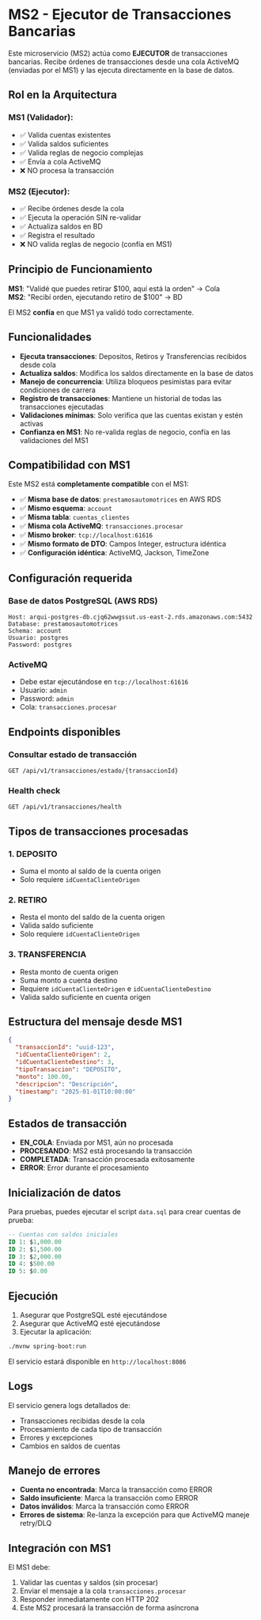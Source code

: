 # MS2 - Ejecutor de Transacciones Bancarias

Este microservicio (MS2) actúa como **EJECUTOR** de transacciones bancarias. Recibe órdenes de transacciones desde una cola ActiveMQ (enviadas por el MS1) y las ejecuta directamente en la base de datos.

## Rol en la Arquitectura

### MS1 (Validador):
- ✅ Valida cuentas existentes
- ✅ Valida saldos suficientes  
- ✅ Valida reglas de negocio complejas
- ✅ Envía a cola ActiveMQ
- ❌ NO procesa la transacción

### MS2 (Ejecutor):
- ✅ Recibe órdenes desde la cola
- ✅ Ejecuta la operación SIN re-validar
- ✅ Actualiza saldos en BD
- ✅ Registra el resultado
- ❌ NO valida reglas de negocio (confía en MS1)

## Principio de Funcionamiento

**MS1**: "Validé que puedes retirar $100, aquí está la orden" → Cola  
**MS2**: "Recibí orden, ejecutando retiro de $100" → BD

El MS2 **confía** en que MS1 ya validó todo correctamente.

## Funcionalidades

- **Ejecuta transacciones**: Depositos, Retiros y Transferencias recibidos desde cola
- **Actualiza saldos**: Modifica los saldos directamente en la base de datos
- **Manejo de concurrencia**: Utiliza bloqueos pesimistas para evitar condiciones de carrera
- **Registro de transacciones**: Mantiene un historial de todas las transacciones ejecutadas
- **Validaciones mínimas**: Solo verifica que las cuentas existan y estén activas
- **Confianza en MS1**: No re-valida reglas de negocio, confía en las validaciones del MS1

## Compatibilidad con MS1

Este MS2 está **completamente compatible** con el MS1:

- ✅ **Misma base de datos**: `prestamosautomotrices` en AWS RDS
- ✅ **Mismo esquema**: `account` 
- ✅ **Misma tabla**: `cuentas_clientes`
- ✅ **Misma cola ActiveMQ**: `transacciones.procesar`
- ✅ **Mismo broker**: `tcp://localhost:61616`
- ✅ **Mismo formato de DTO**: Campos Integer, estructura idéntica
- ✅ **Configuración idéntica**: ActiveMQ, Jackson, TimeZone

## Configuración requerida

### Base de datos PostgreSQL (AWS RDS)
```
Host: arqui-postgres-db.cjq62wwgssut.us-east-2.rds.amazonaws.com:5432
Database: prestamosautomotrices  
Schema: account
Usuario: postgres
Password: postgres
```

### ActiveMQ
- Debe estar ejecutándose en `tcp://localhost:61616`
- Usuario: `admin`
- Password: `admin`
- Cola: `transacciones.procesar`

## Endpoints disponibles

### Consultar estado de transacción
```
GET /api/v1/transacciones/estado/{transaccionId}
```

### Health check
```
GET /api/v1/transacciones/health
```

## Tipos de transacciones procesadas

### 1. DEPOSITO
- Suma el monto al saldo de la cuenta origen
- Solo requiere `idCuentaClienteOrigen`

### 2. RETIRO
- Resta el monto del saldo de la cuenta origen
- Valida saldo suficiente
- Solo requiere `idCuentaClienteOrigen`

### 3. TRANSFERENCIA
- Resta monto de cuenta origen
- Suma monto a cuenta destino
- Requiere `idCuentaClienteOrigen` e `idCuentaClienteDestino`
- Valida saldo suficiente en cuenta origen

## Estructura del mensaje desde MS1

```json
{
  "transaccionId": "uuid-123",
  "idCuentaClienteOrigen": 2,
  "idCuentaClienteDestino": 3,
  "tipoTransaccion": "DEPOSITO",
  "monto": 100.00,
  "descripcion": "Descripción",
  "timestamp": "2025-01-01T10:00:00"
}
```

## Estados de transacción

- **EN_COLA**: Enviada por MS1, aún no procesada
- **PROCESANDO**: MS2 está procesando la transacción
- **COMPLETADA**: Transacción procesada exitosamente
- **ERROR**: Error durante el procesamiento

## Inicialización de datos

Para pruebas, puedes ejecutar el script `data.sql` para crear cuentas de prueba:

```sql
-- Cuentas con saldos iniciales
ID 1: $1,000.00
ID 2: $1,500.00
ID 3: $2,000.00
ID 4: $500.00
ID 5: $0.00
```

## Ejecución

1. Asegurar que PostgreSQL esté ejecutándose
2. Asegurar que ActiveMQ esté ejecutándose
3. Ejecutar la aplicación:
```bash
./mvnw spring-boot:run
```

El servicio estará disponible en `http://localhost:8086`

## Logs

El servicio genera logs detallados de:
- Transacciones recibidas desde la cola
- Procesamiento de cada tipo de transacción
- Errores y excepciones
- Cambios en saldos de cuentas

## Manejo de errores

- **Cuenta no encontrada**: Marca la transacción como ERROR
- **Saldo insuficiente**: Marca la transacción como ERROR
- **Datos inválidos**: Marca la transacción como ERROR
- **Errores de sistema**: Re-lanza la excepción para que ActiveMQ maneje retry/DLQ

## Integración con MS1

El MS1 debe:
1. Validar las cuentas y saldos (sin procesar)
2. Enviar el mensaje a la cola `transacciones.procesar`
3. Responder inmediatamente con HTTP 202
4. Este MS2 procesará la transacción de forma asíncrona
